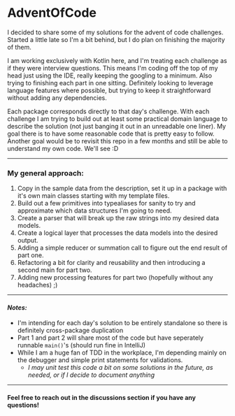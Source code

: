 # AdventOfCode
I decided to share some of my solutions for the advent of code challenges. Started a little late so I'm a bit behind, but I do plan on finishing the majority of them.

I am working exclusively with Kotlin here, and I'm treating each challenge as if they were interview questions. This means I'm coding off the top of my head just using the IDE, really keeping the googling to a minimum. Also trying to finishing each part in one sitting. Definitely looking to leverage language features where possible, but trying to keep it straightforward without adding any dependencies.

Each package corresponds directly to that day's challenge. With each challenge I am trying to build out at least some practical domain language to describe the solution (not just banging it out in an unreadable one liner). My goal there is to have some reasonable code that is pretty easy to follow. Another goal would be to revisit this repo in a few months and still be able to understand my own code. We'll see :D

___

### My general approach:

1. Copy in the sample data from the description, set it up in a package with it's own main classes starting with my template files. 
3. Build out a few primitives into typealiases for sanity to try and approximate which data structures I'm going to need.
4. Create a parser that will break up the raw strings into my desired data models.
5. Create a logical layer that processes the data models into the desired output.
6. Adding a simple reducer or summation call to figure out the end result of part one.
7. Refactoring a bit for clarity and reusability and then introducing a second main for part two.
8. Adding new processing features for part two (hopefully without any headaches) ;)

___

#### *Notes:*
  - I'm intending for each day's solution to be entirely standalone so there is definitely cross-package duplication
  - Part 1 and part 2 will share most of the code but have seperately runnable `main()`'s (should run fine in IntelliJ)
  - While I am a huge fan of TDD in the workplace, I'm depending mainly on the debugger and simple print statements for validations.
    - *I may unit test this code a bit on some solutions in the future, as needed, or if I decide to document anything*

___

#### Feel free to reach out in the discussions section if you have any questions! 
 
